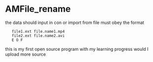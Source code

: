 # AMFile_rename

the data should input in con or import from file must obey the format
```file.ext file.name.mp3
   file1.ext file.name1.mp4
   file2.ext file.name2.avi
   E O F
```

this is my first open source program
with my learning progress
would I upload more source

